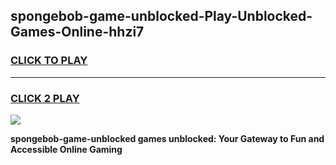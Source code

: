 
## spongebob-game-unblocked-Play-Unblocked-Games-Online-hhzi7
<h3>
<a href="https://premium76.site?title=spongebob-game-unblocked&ref=24A">CLICK TO PLAY</a></h3>
<hr>

<h3>
<a href="https://premium76.site?title=spongebob-game-unblocked&ref=24A">CLICK 2 PLAY</a>
  
</h3>

<a href="https://premium76.site?title=spongebob-game-unblocked&ref=24A"><img src="https://clearcache.store/games.png"></a>


**spongebob-game-unblocked games unblocked: Your Gateway to Fun and Accessible Online Gaming**
